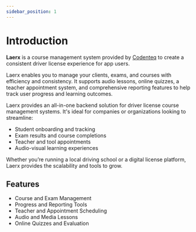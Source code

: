 ```yaml
---
sidebar_position: 1
---
```


# Introduction

**Laerx** is a course management system provided by [Codenteq](https://github.com/codenteq) to create a consistent driver license experience for app users.

Laerx enables you to manage your clients, exams, and courses with efficiency and consistency. It supports audio lessons, online quizzes, a teacher appointment system, and comprehensive reporting features to help track user progress and learning outcomes.

Laerx provides an all-in-one backend solution for driver license course management systems. It's ideal for companies or organizations looking to streamline:

* Student onboarding and tracking
* Exam results and course completions
* Teacher and tool appointments
* Audio-visual learning experiences

Whether you’re running a local driving school or a digital license platform, Laerx provides the scalability and tools to grow.

## Features

* Course and Exam Management
* Progress and Reporting Tools
* Teacher and Appointment Scheduling
* Audio and Media Lessons
* Online Quizzes and Evaluation
